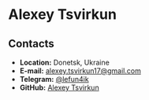 # Alexey Tsvirkun

## Contacts
* **Location:** Donetsk, Ukraine
* **E-mail:** alexey.tsvirkun17@gmail.com
* **Telegram:** [@lefun4ik](https://t.me/lefun4ik)
* **GitHub:** [Alexey Tsvirkun](https://github.com/lefun4ik)